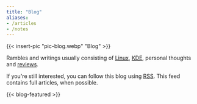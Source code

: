 ```yaml
---
title: "Blog"
aliases:
- /articles
- /notes
---
```


{{< insert-pic "pic-blog.webp" "Blog" >}}

Rambles and writings usually consisting of [Linux](/blog/tags/linux/), [KDE](/blog/tags/kde), personal thoughts and [reviews](/blog/tags/review/).

If you're still interested, you can follow this blog using [RSS](/blog/index.xml). This feed contains full articles, when possible.

{{< blog-featured >}}
